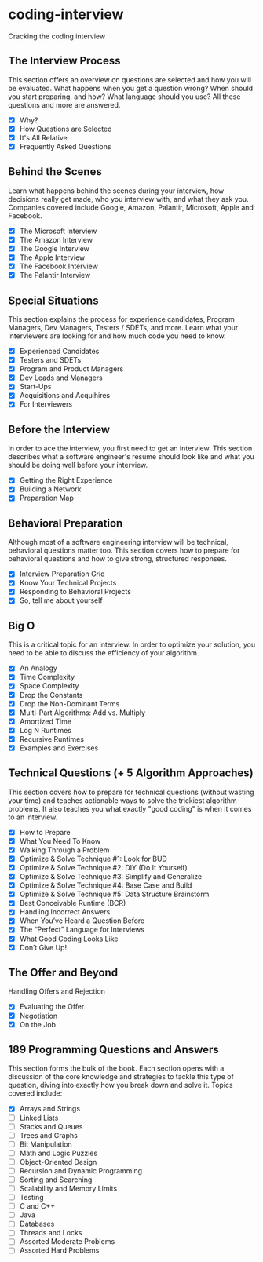 # coding-interview
Cracking the coding interview

## The Interview Process

This section offers an overview on questions are selected and how you will be evaluated. What happens when you get a question wrong? When should you start preparing, and how? What language should you use? All these questions and more are answered.

- [X] Why?
- [X] How Questions are Selected
- [X] It's All Relative
- [X] Frequently Asked Questions

## Behind the Scenes

Learn what happens behind the scenes during your interview, how decisions really get made, who you interview with, and what they ask you. Companies covered include Google, Amazon, Palantir, Microsoft, Apple and Facebook.

- [X] The Microsoft Interview
- [X] The Amazon Interview
- [X] The Google Interview
- [X] The Apple Interview
- [X] The Facebook Interview
- [X] The Palantir Interview

## Special Situations

This section explains the process for experience candidates, Program Managers, Dev Managers, Testers / SDETs, and more. Learn what your interviewers are looking for and how much code you need to know.

- [X] Experienced Candidates
- [X] Testers and SDETs
- [X] Program and Product Managers
- [X] Dev Leads and Managers
- [X] Start-Ups
- [X] Acquisitions and Acquihires
- [X] For Interviewers

## Before the Interview

In order to ace the interview, you first need to get an interview. This section describes what a software engineer's resume should look like and what you should be doing well before your interview.

- [X] Getting the Right Experience
- [X] Building a Network
- [X] Preparation Map

## Behavioral Preparation

Although most of a software engineering interview will be technical, behavioral questions matter too. This section covers how to prepare for behavioral questions and how to give strong, structured responses.

- [X] Interview Preparation Grid
- [X] Know Your Technical Projects
- [X] Responding to Behavioral Projects
- [X] So, tell me about yourself

## Big O

This is a critical topic for an interview. In order to optimize your solution, you need to be able to discuss the efficiency of your algorithm.

- [X] An Analogy
- [X] Time Complexity
- [X] Space Complexity
- [X] Drop the Constants
- [X] Drop the Non-Dominant Terms
- [X] Multi-Part Algorithms: Add vs. Multiply
- [X] Amortized Time
- [X] Log N Runtimes
- [X] Recursive Runtimes
- [X] Examples and Exercises

## Technical Questions (+ 5 Algorithm Approaches)

This section covers how to prepare for technical questions (without wasting your time) and teaches actionable ways to solve the trickiest algorithm problems. It also teaches you what exactly "good coding" is when it comes to an interview.

- [X] How to Prepare	
- [X] What You Need To Know
- [X] Walking Through a Problem
- [X] Optimize & Solve Technique #1: Look for BUD
- [X] Optimize & Solve Technique #2: DIY (Do It Yourself)
- [X] Optimize & Solve Technique #3: Simplify and Generalize
- [X] Optimize & Solve Technique #4: Base Case and Build
- [X] Optimize & Solve Technique #5: Data Structure Brainstorm
- [X] Best Conceivable Runtime (BCR)
- [X] Handling Incorrect Answers
- [X] When You’ve Heard a Question Before
- [X] The “Perfect” Language for Interviews
- [X] What Good Coding Looks Like
- [X] Don’t Give Up!

## The Offer and Beyond

Handling Offers and Rejection

- [X] Evaluating the Offer
- [X] Negotiation
- [X] On the Job

## 189 Programming Questions and Answers

This section forms the bulk of the book. Each section opens with a discussion of the core knowledge and strategies to tackle this type of question, diving into exactly how you break down and solve it. Topics covered include: 

- [X] Arrays and Strings
- [ ] Linked Lists
- [ ] Stacks and Queues
- [ ] Trees and Graphs
- [ ] Bit Manipulation
- [ ] Math and Logic Puzzles
- [ ] Object-Oriented Design
- [ ] Recursion and Dynamic Programming
- [ ] Sorting and Searching
- [ ] Scalability and Memory Limits
- [ ] Testing
- [ ] C and C++
- [ ] Java
- [ ] Databases
- [ ] Threads and Locks
- [ ] Assorted Moderate Problems
- [ ] Assorted Hard Problems
